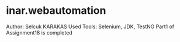 # inar.webautomation
Author: Selcuk KARAKAS
Used Tools: Selenium, JDK, TestNG
Part1 of Assignment18 is completed
